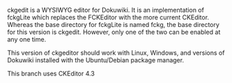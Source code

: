 ckgedit is a WYSIWYG editor for Dokuwiki.  It is an implementation of fckgLite which replaces the
FCKEditor with the more current CKEditor. Whereas the base directory for fckgLite is named fckg, the 
base directory for this version is ckgedit. However, only one of the two can
be enabled at any one time.  

This version of ckgeditor should work with Linux, Windows, and versions of Dokuwiki installed with the 
Ubuntu/Debian package manager.

This branch uses CKEditor 4.3



